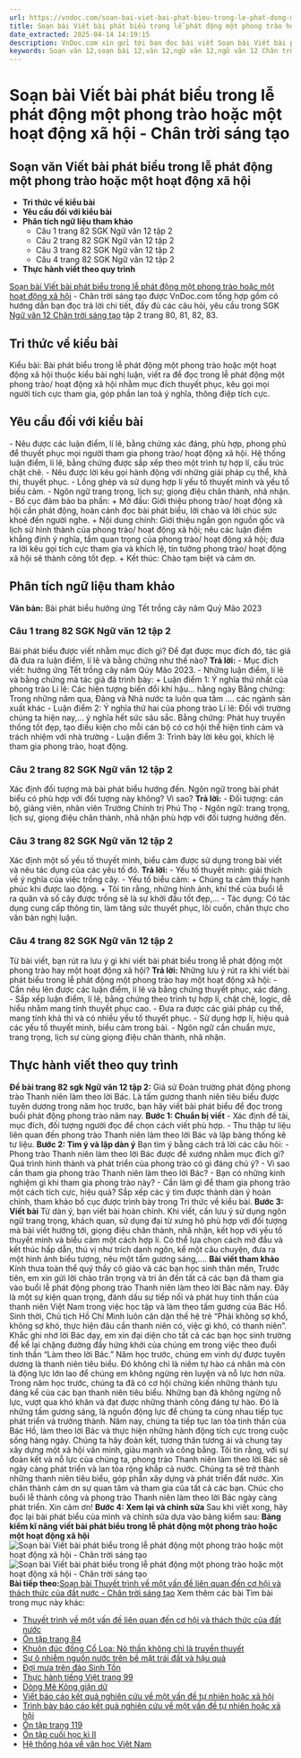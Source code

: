 ```yaml
---
url: https://vndoc.com/soan-bai-viet-bai-phat-bieu-trong-le-phat-dong-mot-phong-trao-hoac-mot-hoat-dong-xa-hoi-chan-troi-sang-tao-330975
title: Soạn bài Viết bài phát biểu trong lễ phát động một phong trào hoặc một hoạt động xã hội - Chân trời sáng tạo - VnDoc.com
date_extracted: 2025-04-14 14:19:15
description: VnDoc.com xin gửi tới bạn đọc bài viết Soạn bài Viết bài phát biểu trong lễ phát động một phong trào hoặc một hoạt động xã hội - Chân trời sáng tạo. Mời các bạn cùng tham khảo chi tiết.
keywords: Soạn văn 12,soạn bài 12,văn 12,ngữ văn 12,ngữ văn 12 Chân trời sáng tạo,soạn ngữ văn 12,giải ngữ văn 12,soạn văn 12 Chân trời sáng tạo,soạn văn 12 Chân trời sáng tạo ngắn nhất,soạn văn 12 tập 2 trang 80 Chân trời sáng tạo,Soạn bài Viết bài phát biểu trong lễ phát động một phong trào hoặc một hoạt động xã hội,soạn văn Viết bài phát biểu trong lễ phát động một phong trào hoặc một hoạt động xã hội,soạn văn 12 tập 2 trang 83,soạn văn 12 tập 2 trang 82,soạn văn 12 tập 2 trang 81
---
```


# Soạn bài Viết bài phát biểu trong lễ phát động một phong trào hoặc một hoạt động xã hội - Chân trời sáng tạo
## Soạn văn Viết bài phát biểu trong lễ phát động một phong trào hoặc một hoạt động xã hội
  * **Tri thức về kiểu bài**
  * **Yêu cầu đối với kiểu bài**
  * **Phân tích ngữ liệu tham khảo**
    * Câu 1 trang 82 SGK Ngữ văn 12 tập 2
    * Câu 2 trang 82 SGK Ngữ văn 12 tập 2
    * Câu 3 trang 82 SGK Ngữ văn 12 tập 2
    * Câu 4 trang 82 SGK Ngữ văn 12 tập 2
  * **Thực hành viết theo quy trình**

[Soạn bài Viết bài phát biểu trong lễ phát động một phong trào hoặc một hoạt động xã hội](<https://vndoc.com/soan-bai-viet-bai-phat-bieu-trong-le-phat-dong-mot-phong-trao-hoac-mot-hoat-dong-xa-hoi-chan-troi-sang-tao-330975>) \- Chân trời sáng tạo được VnDoc.com tổng hợp gồm có hướng dẫn bạn đọc trả lời chi tiết, đầy đủ các câu hỏi, yêu cầu trong SGK [Ngữ văn 12 Chân trời sáng tạo](<https://vndoc.com/soan-van-12-chan-troi-sang-tao>) tập 2 trang 80, 81, 82, 83.
## Tri thức về kiểu bài
Kiểu bài: Bài phát biểu trong lễ phát động một phong trào hoặc một hoạt động xã hội thuộc kiểu bài nghị luận, viết ra để đọc trong lễ phát động một phong trào/ hoạt động xã hội nhằm mục đích thuyết phục, kêu gọi mọi người tích cực tham gia, góp phần lan toả ý nghĩa, thông điệp tích cực.
## Yêu cầu đối với kiểu bài
\- Nêu được các luận điểm, lí lẽ, bằng chứng xác đáng, phù hợp, phong phú để thuyết phục mọi người tham gia phong trào/ hoạt động xã hội. Hệ thống luận điểm, lí lẽ, bằng chứng được sắp xếp theo một trình tự hợp lí, cấu trúc chặt chẽ.
\- Nêu được lời kêu gọi hành động với những giải pháp cụ thể, khả thi, thuyết phục.
\- Lồng ghép và sử dụng hợp lí yếu tố thuyết minh và yếu tố biểu cảm.
\- Ngôn ngữ trang trọng, lịch sự; giọng điệu chân thành, nhã nhặn.
\- Bố cục đảm bảo ba phần:
\+ Mở đầu: Giới thiệu phong trào/ hoạt động xã hội cần phát động, hoàn cảnh đọc bài phát biểu, lời chào và lời chúc sức khoẻ đến người nghe.
\+ Nội dung chính: Giới thiệu ngắn gọn nguồn gốc và lịch sử hình thành của phong trào/ hoạt động xã hội; nêu các luận điểm khẳng định ý nghĩa, tầm quan trọng của phong trào/ hoạt động xã hội; đưa ra lời kêu gọi tích cực tham gia và khích lệ, tin tưởng phong trào/ hoạt động xã hội sẽ thành công tốt đẹp.
\+ Kết thúc: Chào tạm biệt và cảm ơn.
## Phân tích ngữ liệu tham khảo
**Văn bản:** Bài phát biểu hưởng ứng Tết trồng cây năm Quý Mão 2023
### Câu 1 trang 82 SGK Ngữ văn 12 tập 2
Bài phát biểu được viết nhằm mục đích gì? Để đạt được mục đích đó, tác giả đã đưa ra luận điểm, lí lẽ và bằng chứng như thế nào?
**Trả lời:**
\- Mục đích viết: hưởng ứng Tết trồng cây năm Qúy Mão 2023.
\- Những luận điểm, lí lẽ và bằng chứng mà tác giả đã trình bày:
\+ Luận điểm 1: Ý nghĩa thứ nhất của phong trào
Lí lẽ: Các hiện tượng biến đổi khí hậu… hằng ngày
Bằng chứng: Trong những năm qua, Đảng và Nhà nước ta luôn qua tâm …. các ngành sản xuất khác
\- Luận điểm 2: Ý nghĩa thứ hai của phong trào
Lí lẽ: Đối với trường chúng ta hiện nay,... ý nghĩa hết sức sâu sắc.
Bằng chứng: Phát huy truyền thống tốt đẹp, tạo điều kiện cho mỗi cán bộ có cơ hội thể hiện tình cảm và trách nhiệm với nhà trường
\- Luận điểm 3: Trình bày lời kêu gọi, khích lệ tham gia phong trào, hoạt động.
### Câu 2 trang 82 SGK Ngữ văn 12 tập 2
Xác định đối tượng mà bài phát biểu hướng đến. Ngôn ngữ trong bài phát biểu có phù hợp với đối tượng này không? Vì sao?
**Trả lời:**
\- Đối tượng: cán bộ, giảng viên, nhân viên Trường Chính trị Phú Thọ
\- Ngôn ngữ: trang trọng, lịch sự, giọng điệu chân thành, nhã nhặn phù hợp với đối tượng hướng đến.
### Câu 3 trang 82 SGK Ngữ văn 12 tập 2
Xác định một số yếu tố thuyết minh, biểu cảm được sử dụng trong bài viết và nêu tác dụng của các yếu tố đó.
**Trả lời:**
\- Yếu tố thuyết minh: giải thích về ý nghĩa của việc trồng cây.
\- Yếu tố biểu cảm:
\+ Chúng ta cảm thấy hạnh phúc khi được lao động.
\+ Tôi tin rằng, những hình ảnh, khí thế của buổi lễ ra quân và số cây được trồng sẽ là sự khởi đầu tốt đẹp,...
\- Tác dụng: Có tác dụng cung cấp thông tin, làm tăng sức thuyết phục, lôi cuốn, chân thực cho văn bản nghị luận.
### Câu 4 trang 82 SGK Ngữ văn 12 tập 2
Từ bài viết, bạn rút ra lưu ý gì khi viết bài phát biểu trong lễ phát động một phong trào hay một hoạt động xã hội?
**Trả lời:**
Những lưu ý rút ra khi viết bài phát biểu trong lễ phát động một phong trào hay một hoạt động xã hội:
\- Cần nêu lên được các luận điểm, lí lẽ và bằng chứng thuyết phục, xác đáng.
\- Sắp xếp luận điểm, lí lẽ, bằng chứng theo trình tự hợp lí, chặt chẽ, logic, dễ hiểu nhằm mang tính thuyết phục cao.
\- Đưa ra được các giải pháp cụ thể, mang tính khả thi và có nhiều yếu tố thuyết phục.
\- Sử dụng hợp lí, hiệu quả các yếu tố thuyết minh, biểu cảm trong bài.
\- Ngôn ngữ cần chuẩn mực, trang trọng, lịch sự cùng giọng điệu chân thành, nhã nhặn.
## Thực hành viết theo quy trình
**Đề bài trang 82 sgk Ngữ văn 12 tập 2:** Giả sử Đoàn trường phát động phong trào Thanh niên làm theo lời Bác. Là tấm gương thanh niên tiêu biểu được tuyên dương trong năm học trước, bạn hãy viết bài phát biểu để đọc trong buổi phát động phong trào năm nay.
**Bước 1: Chuẩn bị viết**
\- Xác định đề tài, mục đích, đối tượng người đọc để chọn cách viết phù hợp.
\- Thu thập tư liệu liên quan đến phong trào Thanh niên làm theo lời Bác và lập bảng thống kê tư liệu.
**Bước 2: Tìm ý và lập dàn ý**
Bạn tìm ý bằng cách trả lời các câu hỏi:
\- Phong trào Thanh niên làm theo lời Bác được đề xướng nhằm mục đích gì? Quá trình hình thành và phát triển của phong trào có gì đáng chú ý?
\- Vì sao cần tham gia phong trào Thanh niên làm theo lời Bác?
\- Bạn có những kinh nghiệm gì khi tham gia phong trào này?
\- Cần làm gì để tham gia phong trào một cách tích cực, hiệu quả?
Sắp xếp các ý tìm được thành dàn ý hoàn chỉnh, tham khảo bố cục được trình bày trong Tri thức về kiểu bài.
**Bước 3: Viết bài**
Từ dàn ý, bạn viết bài hoàn chỉnh. Khi viết, cần lưu ý sử dụng ngôn ngữ trang trọng, khách quan, sử dụng đại từ xưng hô phù hợp với đối tượng mà bài viết hướng tới, giọng điệu chân thành, nhã nhặn, kết họp với yếu tố thuyết minh và biểu cảm một cách hợp lí.
Có thể lựa chọn cách mở đầu và kết thúc hấp dẫn, thú vị như trích danh ngôn, kể một câu chuyện, đưa ra một hình ảnh biểu tượng, nêu một tấm gương sáng,....
**Bài viết tham khảo**
Kính thưa toàn thể quý thầy cô giáo và các bạn học sinh thân mến,
Trước tiên, em xin gửi lời chào trân trọng và tri ân đến tất cả các bạn đã tham gia vào buổi lễ phát động phong trào Thanh niên làm theo lời Bác năm nay. Đây là một sự kiện quan trọng, đánh dấu sự tiếp nối và phát huy tinh thần của thanh niên Việt Nam trong việc học tập và làm theo tấm gương của Bác Hồ.
Sinh thời, Chủ tịch Hồ Chí Minh luôn căn dặn thế hệ trẻ “Phải không sợ khổ, không sợ khó, thực hiện đâu cần thanh niên có, việc gì khó, có thanh niên”. Khắc ghi nhớ lời Bác dạy, em xin đại diện cho tất cả các bạn học sinh trường để kể lại chặng đường đầy hứng khởi của chúng em trong việc theo đuổi tinh thần “Làm theo lời Bác.” Năm học trước, chúng em vinh dự được tuyên dương là thanh niên tiêu biểu. Đó không chỉ là niềm tự hào cá nhân mà còn là động lực lớn lao để chúng em không ngừng rèn luyện và nỗ lực hơn nữa.
Trong năm học trước, chúng ta đã có cơ hội chứng kiến những thành tựu đáng kể của các bạn thanh niên tiêu biểu. Những bạn đã không ngừng nỗ lực, vượt qua khó khăn và đạt được những thành công đáng tự hào. Đó là những tấm gương sáng, là nguồn động lực để chúng ta cùng nhau tiếp tục phát triển và trưởng thành. Năm nay, chúng ta tiếp tục lan tỏa tinh thần của Bác Hồ, làm theo lời Bác và thực hiện những hành động tích cực trong cuộc sống hàng ngày. Chúng ta hãy đoàn kết, tương thân tương ái và chung tay xây dựng một xã hội văn minh, giàu mạnh và công bằng.
Tôi tin rằng, với sự đoàn kết và nỗ lực của chúng ta, phong trào Thanh niên làm theo lời Bác sẽ ngày càng phát triển và lan tỏa rộng khắp cả nước. Chúng ta sẽ trở thành những thanh niên tiêu biểu, góp phần xây dựng và phát triển đất nước.
Xin chân thành cảm ơn sự quan tâm và tham gia của tất cả các bạn. Chúc cho buổi lễ thành công và phong trào Thanh niên làm theo lời Bác ngày càng phát triển.
Xin cảm ơn\!
**Bước 4: Xem lại và chỉnh sửa**
Sau khi viết xong, hãy đọc lại bài phát biểu của mình và chỉnh sửa dựa vào bảng kiểm sau:
**Bảng kiểm kĩ năng viết bài phát biểu trong lễ phát động một phong trào hoặc một hoạt động xã hội**
![Soạn bài Viết bài phát biểu trong lễ phát động một phong trào hoặc một hoạt động xã hội - Chân trời sáng tạo](https://i.vdoc.vn/data/image/2024/11/06/soan-bai-viet-bai-phat-bieu-trong-le-phat-dong-mot-phong-trao-hoac-mot-hoat-dong-xa-hoi-chan-troi-sang-tao-1.jpg)
![Soạn bài Viết bài phát biểu trong lễ phát động một phong trào hoặc một hoạt động xã hội - Chân trời sáng tạo](https://i.vdoc.vn/data/image/2024/11/06/soan-bai-viet-bai-phat-bieu-trong-le-phat-dong-mot-phong-trao-hoac-mot-hoat-dong-xa-hoi-chan-troi-sang-tao-2.jpg)
**Bài tiếp theo:**[Soạn bài Thuyết trình về một vấn đề liên quan đến cơ hội và thách thức của đất nước - Chân trời sáng tạo](<https://vndoc.com/soan-bai-thuyet-trinh-ve-mot-van-de-lien-quan-den-co-hoi-va-thach-thuc-cua-dat-nuoc-chan-troi-sang-tao-330976>)
Xem thêm các bài Tìm bài trong mục này khác:
  * [Thuyết trình về một vấn đề liên quan đến cơ hội và thách thức của đất nước](</soan-bai-thuyet-trinh-ve-mot-van-de-lien-quan-den-co-hoi-va-thach-thuc-cua-dat-nuoc-chan-troi-sang-tao-330976>)
  * [Ôn tập trang 84](</soan-bai-on-tap-trang-84-chan-troi-sang-tao-330977>)
  * [Khuôn đúc đồng Cổ Loa: Nỏ thần không chỉ là truyền thuyết](</soan-bai-khuon-duc-dong-co-loa-no-than-khong-chi-la-truyen-thuyet-chan-troi-sang-tao-331047>)
  * [Sự ô nhiễm nguồn nước trên bề mặt trái đất và hậu quả](</soan-bai-su-o-nhiem-nguon-nuoc-tren-be-mat-trai-dat-va-hau-qua-chan-troi-sang-tao-331049>)
  * [Đợi mưa trên đảo Sinh Tồn](</soan-bai-doi-mua-tren-dao-sinh-ton-chan-troi-sang-tao-331052>)
  * [Thực hành tiếng Việt trang 99](</soan-bai-thuc-hanh-tieng-viet-trang-99-chan-troi-sang-tao-331055>)
  * [Dòng Mê Kông giận dữ](</soan-bai-dong-me-kong-gian-du-chan-troi-sang-tao-331058>)
  * [Viết báo cáo kết quả nghiên cứu về một vấn đề tự nhiên hoặc xã hội](</soan-bai-viet-bao-cao-ket-qua-nghien-cuu-ve-mot-van-de-tu-nhien-hoac-xa-hoi-chan-troi-sang-tao-331059>)
  * [Trình bày báo cáo kết quả nghiên cứu về một vấn đề tự nhiên hoặc xã hội](</soan-bai-trinh-bay-bao-cao-ket-qua-nghien-cuu-ve-mot-van-de-tu-nhien-hoac-xa-hoi-chan-troi-sang-tao-331065>)
  * [Ôn tập trang 119](</soan-bai-on-tap-trang-119-chan-troi-sang-tao-331067>)
  * [Ôn tập cuối học kì II](</soan-bai-on-tap-cuoi-hoc-ki-2-chan-troi-sang-tao-331069>)
  * [Hệ thống hóa về văn học Việt Nam](</soan-bai-he-thong-hoa-ve-van-hoc-viet-nam-chan-troi-sang-tao-331071>)

